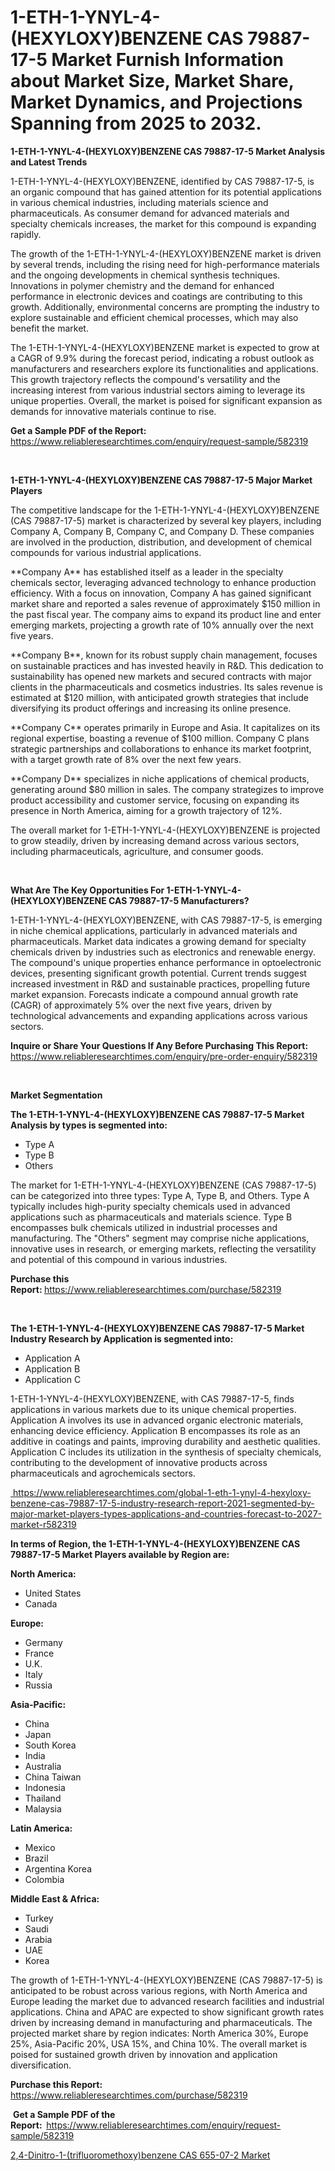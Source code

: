 <p><h1>1-ETH-1-YNYL-4-(HEXYLOXY)BENZENE CAS 79887-17-5 Market Furnish Information about Market Size, Market Share, Market Dynamics, and Projections Spanning from 2025 to 2032.</h1></p><p><strong>1-ETH-1-YNYL-4-(HEXYLOXY)BENZENE CAS 79887-17-5 Market Analysis and Latest Trends</strong></p>
<p><p>1-ETH-1-YNYL-4-(HEXYLOXY)BENZENE, identified by CAS 79887-17-5, is an organic compound that has gained attention for its potential applications in various chemical industries, including materials science and pharmaceuticals. As consumer demand for advanced materials and specialty chemicals increases, the market for this compound is expanding rapidly.</p><p>The growth of the 1-ETH-1-YNYL-4-(HEXYLOXY)BENZENE market is driven by several trends, including the rising need for high-performance materials and the ongoing developments in chemical synthesis techniques. Innovations in polymer chemistry and the demand for enhanced performance in electronic devices and coatings are contributing to this growth. Additionally, environmental concerns are prompting the industry to explore sustainable and efficient chemical processes, which may also benefit the market.</p><p>The 1-ETH-1-YNYL-4-(HEXYLOXY)BENZENE market is expected to grow at a CAGR of 9.9% during the forecast period, indicating a robust outlook as manufacturers and researchers explore its functionalities and applications. This growth trajectory reflects the compound's versatility and the increasing interest from various industrial sectors aiming to leverage its unique properties. Overall, the market is poised for significant expansion as demands for innovative materials continue to rise.</p></p>
<p><strong>Get a Sample PDF of the Report:&nbsp;</strong> <a href="https://www.reliableresearchtimes.com/enquiry/request-sample/582319?utm_campaign=3257&utm_medium=2&utm_source=Github&utm_content=ia&utm_term=23032025&utm_id=1-eth-1-ynyl-4-hexyloxybenzene-cas-79887-17-5">https://www.reliableresearchtimes.com/enquiry/request-sample/582319</a></p>
<p>&nbsp;</p>
<p><strong>1-ETH-1-YNYL-4-(HEXYLOXY)BENZENE CAS 79887-17-5 Major Market Players</strong></p>
<p><p>The competitive landscape for the 1-ETH-1-YNYL-4-(HEXYLOXY)BENZENE (CAS 79887-17-5) market is characterized by several key players, including Company A, Company B, Company C, and Company D. These companies are involved in the production, distribution, and development of chemical compounds for various industrial applications.</p><p>**Company A** has established itself as a leader in the specialty chemicals sector, leveraging advanced technology to enhance production efficiency. With a focus on innovation, Company A has gained significant market share and reported a sales revenue of approximately $150 million in the past fiscal year. The company aims to expand its product line and enter emerging markets, projecting a growth rate of 10% annually over the next five years.</p><p>**Company B**, known for its robust supply chain management, focuses on sustainable practices and has invested heavily in R&D. This dedication to sustainability has opened new markets and secured contracts with major clients in the pharmaceuticals and cosmetics industries. Its sales revenue is estimated at $120 million, with anticipated growth strategies that include diversifying its product offerings and increasing its online presence.</p><p>**Company C** operates primarily in Europe and Asia. It capitalizes on its regional expertise, boasting a revenue of $100 million. Company C plans strategic partnerships and collaborations to enhance its market footprint, with a target growth rate of 8% over the next few years.</p><p>**Company D** specializes in niche applications of chemical products, generating around $80 million in sales. The company strategizes to improve product accessibility and customer service, focusing on expanding its presence in North America, aiming for a growth trajectory of 12%.</p><p>The overall market for 1-ETH-1-YNYL-4-(HEXYLOXY)BENZENE is projected to grow steadily, driven by increasing demand across various sectors, including pharmaceuticals, agriculture, and consumer goods.</p></p>
<p>&nbsp;</p>
<p><strong>What Are The Key Opportunities For 1-ETH-1-YNYL-4-(HEXYLOXY)BENZENE CAS 79887-17-5 Manufacturers?</strong></p>
<p><p>1-ETH-1-YNYL-4-(HEXYLOXY)BENZENE, with CAS 79887-17-5, is emerging in niche chemical applications, particularly in advanced materials and pharmaceuticals. Market data indicates a growing demand for specialty chemicals driven by industries such as electronics and renewable energy. The compound's unique properties enhance performance in optoelectronic devices, presenting significant growth potential. Current trends suggest increased investment in R&D and sustainable practices, propelling future market expansion. Forecasts indicate a compound annual growth rate (CAGR) of approximately 5% over the next five years, driven by technological advancements and expanding applications across various sectors.</p></p>
<p><strong>Inquire or Share Your Questions If Any Before Purchasing This Report:</strong> <a href="https://www.reliableresearchtimes.com/enquiry/pre-order-enquiry/582319?utm_campaign=3257&utm_medium=2&utm_source=Github&utm_content=ia&utm_term=23032025&utm_id=1-eth-1-ynyl-4-hexyloxybenzene-cas-79887-17-5">https://www.reliableresearchtimes.com/enquiry/pre-order-enquiry/582319</a></p>
<p>&nbsp;</p>
<p><strong>Market Segmentation</strong></p>
<p><strong>The 1-ETH-1-YNYL-4-(HEXYLOXY)BENZENE CAS 79887-17-5 Market Analysis by types is segmented into:</strong></p>
<p><ul><li>Type A</li><li>Type B</li><li>Others</li></ul></p>
<p><p>The market for 1-ETH-1-YNYL-4-(HEXYLOXY)BENZENE (CAS 79887-17-5) can be categorized into three types: Type A, Type B, and Others. Type A typically includes high-purity specialty chemicals used in advanced applications such as pharmaceuticals and materials science. Type B encompasses bulk chemicals utilized in industrial processes and manufacturing. The "Others" segment may comprise niche applications, innovative uses in research, or emerging markets, reflecting the versatility and potential of this compound in various industries.</p></p>
<p><strong>Purchase this Report:&nbsp;</strong><a href="https://www.reliableresearchtimes.com/purchase/582319?utm_campaign=3257&utm_medium=2&utm_source=Github&utm_content=ia&utm_term=23032025&utm_id=1-eth-1-ynyl-4-hexyloxybenzene-cas-79887-17-5">https://www.reliableresearchtimes.com/purchase/582319</a></p>
<p>&nbsp;</p>
<p><strong>The 1-ETH-1-YNYL-4-(HEXYLOXY)BENZENE CAS 79887-17-5 Market Industry Research by Application is segmented into:</strong></p>
<p><ul><li>Application A</li><li>Application B</li><li>Application C</li></ul></p>
<p><p>1-ETH-1-YNYL-4-(HEXYLOXY)BENZENE, with CAS 79887-17-5, finds applications in various markets due to its unique chemical properties. Application A involves its use in advanced organic electronic materials, enhancing device efficiency. Application B encompasses its role as an additive in coatings and paints, improving durability and aesthetic qualities. Application C includes its utilization in the synthesis of specialty chemicals, contributing to the development of innovative products across pharmaceuticals and agrochemicals sectors.</p></p>
<p><a href="https://www.reliableresearchtimes.com/global-1-eth-1-ynyl-4-hexyloxy-benzene-cas-79887-17-5-industry-research-report-2021-segmented-by-major-market-players-types-applications-and-countries-forecast-to-2027-market-r582319?utm_campaign=3257&utm_medium=2&utm_source=Github&utm_content=ia&utm_term=23032025&utm_id=1-eth-1-ynyl-4-hexyloxybenzene-cas-79887-17-5">&nbsp;https://www.reliableresearchtimes.com/global-1-eth-1-ynyl-4-hexyloxy-benzene-cas-79887-17-5-industry-research-report-2021-segmented-by-major-market-players-types-applications-and-countries-forecast-to-2027-market-r582319</a></p>
<p><strong>In terms of Region, the 1-ETH-1-YNYL-4-(HEXYLOXY)BENZENE CAS 79887-17-5 Market Players available by Region are:</strong></p>
<p>
    <p> <strong> North America: </strong>
        <ul>
            <li>United States</li>
            <li>Canada</li>
        </ul>
        </p> 
    <p> <strong> Europe: </strong>
        <ul>
            <li>Germany</li>
            <li>France</li>
            <li>U.K.</li>
            <li>Italy</li>
            <li>Russia</li>
        </ul>
        </p> 
    <p> <strong> Asia-Pacific: </strong>
        <ul>
            <li>China</li>
            <li>Japan</li>
            <li>South Korea</li>
            <li>India</li>
            <li>Australia</li>
            <li>China Taiwan</li>
            <li>Indonesia</li>
            <li>Thailand</li>
            <li>Malaysia</li>
        </ul>
        </p> 
    <p> <strong> Latin America: </strong>
        <ul>
            <li>Mexico</li>
            <li>Brazil</li>
            <li>Argentina Korea</li>
            <li>Colombia</li>
        </ul>
        </p> 
    <p> <strong> Middle East & Africa: </strong>
        <ul>
            <li>Turkey</li>
            <li>Saudi</li>
            <li>Arabia</li>
            <li>UAE</li>
            <li>Korea</li>
        </ul>
    </p>
    </p>
<p><p>The growth of 1-ETH-1-YNYL-4-(HEXYLOXY)BENZENE (CAS 79887-17-5) is anticipated to be robust across various regions, with North America and Europe leading the market due to advanced research facilities and industrial applications. China and APAC are expected to show significant growth rates driven by increasing demand in manufacturing and pharmaceuticals. The projected market share by region indicates: North America 30%, Europe 25%, Asia-Pacific 20%, USA 15%, and China 10%. The overall market is poised for sustained growth driven by innovation and application diversification.</p></p>
<p><strong>Purchase this Report: </strong><a href="https://www.reliableresearchtimes.com/purchase/582319?utm_campaign=3257&utm_medium=2&utm_source=Github&utm_content=ia&utm_term=23032025&utm_id=1-eth-1-ynyl-4-hexyloxybenzene-cas-79887-17-5">https://www.reliableresearchtimes.com/purchase/582319</a></p>
<p>&nbsp;<strong>Get a Sample PDF of the Report:&nbsp;&nbsp;</strong><a href="https://www.reliableresearchtimes.com/enquiry/request-sample/582319?utm_campaign=3257&utm_medium=2&utm_source=Github&utm_content=ia&utm_term=23032025&utm_id=1-eth-1-ynyl-4-hexyloxybenzene-cas-79887-17-5">https://www.reliableresearchtimes.com/enquiry/request-sample/582319</a></p>
<p><strong></strong></p>
<p><p><a href="https://github.com/cobinaydin13/Market-Research-Report-List-1/blob/main/24-dinitro-1-trifluoromethoxybenzene-cas-655-07-2-market.md?utm_campaign=3257&utm_medium=2&utm_source=Github&utm_content=ia&utm_term=23032025&utm_id=1-eth-1-ynyl-4-hexyloxybenzene-cas-79887-17-5">2,4-Dinitro-1-(trifluoromethoxy)benzene CAS 655-07-2 Market</a></p></p>